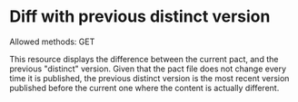 # Diff with previous distinct version

Allowed methods: GET

This resource displays the difference between the current pact, and the previous "distinct" version. Given that the pact file does not change every time it is published, the previous distinct version is the most recent version published before the current one where the content is actually different.
